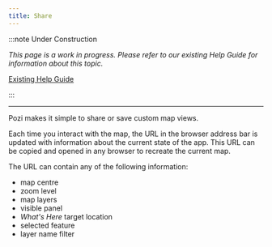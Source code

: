 ```yaml
---
title: Share
---
```


:::note Under Construction

*This page is a work in progress. Please refer to our existing Help Guide for information about this topic.*

[Existing Help Guide](https://help.pozi.com/search?query=share)

:::

---

Pozi makes it simple to share or save custom map views.

Each time you interact with the map, the URL in the browser address bar is updated with information about the current state of the app. This URL can be copied and opened in any browser to recreate the current map.

The URL can contain any of the following information:

* map centre
* zoom level
* map layers
* visible panel
* *What's Here* target location
* selected feature
* layer name filter
